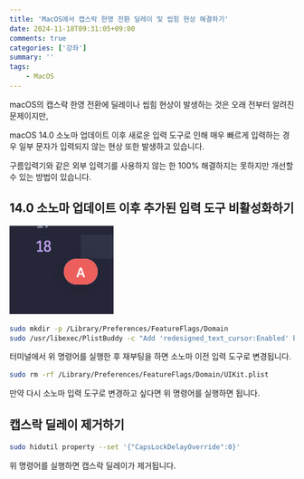 ```yaml
---
title: 'MacOS에서 캡스락 한영 전환 딜레이 및 씹힘 현상 해결하기'
date: 2024-11-18T09:31:05+09:00
comments: true
categories: ['강좌']
summary: ''
tags:
    - MacOS
---
```


macOS의 캡스락 한영 전환에 딜레이나 씹힘 현상이 발생하는 것은 오래 전부터 알려진 문제이지만,

macOS 14.0 소노마 업데이트 이후 새로운 입력 도구로 인해 매우 빠르게 입력하는 경우 일부 문자가 입력되지 않는 현상 또한 발생하고 있습니다.

구름입력기와 같은 외부 입력기를 사용하지 않는 한 100% 해결하지는 못하지만 개선할 수 있는 방법이 있습니다.

## 14.0 소노마 업데이트 이후 추가된 입력 도구 비활성화하기

![새로운 입력 도구](./images/new-input.png)

```bash
sudo mkdir -p /Library/Preferences/FeatureFlags/Domain
sudo /usr/libexec/PlistBuddy -c "Add 'redesigned_text_cursor:Enabled' bool false" /Library/Preferences/FeatureFlags/Domain/UIKit.plist
```

터미널에서 위 명령어를 실행한 후 재부팅을 하면 소노마 이전 입력 도구로 변경됩니다.

```bash
sudo rm -rf /Library/Preferences/FeatureFlags/Domain/UIKit.plist
```

만약 다시 소노마 입력 도구로 변경하고 싶다면 위 명령어를 실행하면 됩니다.

## 캡스락 딜레이 제거하기

```bash
sudo hidutil property --set '{"CapsLockDelayOverride":0}'
```

위 명령어를 실행하면 캡스락 딜레이가 제거됩니다.
